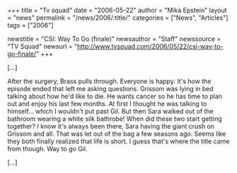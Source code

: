 +++
title = "Tv squad"
date = "2006-05-22"
author = "Mika Epstein"
layout = "news"
permalink = "/news/2006/:title/"
categories = ["News", "Articles"]
tags = ["2006"]

newstitle = "CSI: Way To Go (finale)"
newsauthor = "Staff"
newssource = "TV Squad"
newsurl = "http://www.tvsquad.com/2006/05/22/csi-way-to-go-finale/"
+++

[...]

After the surgery, Brass pulls through. Everyone is happy. It's how the episode ended that left me asking questions. Grissom was lying in bed talking about how he'd like to die. He wants cancer so he has time to plan out and enjoy his last few months. At first I thought he was talking to himself... which I wouldn't put past Gil. But then Sara walked out of the bathroom wearing a white silk bathrobe! When did these two start getting together? I know it's always been there, Sara having the giant crush on Grissom and all. That was let out of the bag a few seasons ago. Seems like they both finally realized that life is short. I guess that's where the title came from though. Way to go Gil.

[...]  
